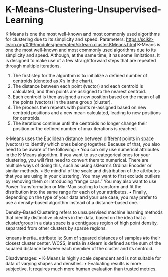 # K-Means-Clustering-Unsupervised-Learning
K-Means is one the most well-known and most commonly used algorithms for clustering due to its simplicity and speed. 
Parameters: https://scikit-learn.org/0.19/modules/generated/sklearn.cluster.KMeans.html
K-Means is one the most well-known and most commonly used algorithms due to its simplicity and speed. Although, at the same time, it has some limitations.
It is designed to make use of a few straightforward steps that are repeated through multiple iterations.

1.	The first step for the algorithm is to initialize a defined number of centroids (denoted as X’s in the chart).
2.	The distance between each point (vector) and each centroid is calculated, and then points are assigned to the nearest centroid.
3.	Each centroid is then assigned a new position based on the mean of all the points (vectors) in the same group (cluster).
4.	The process then repeats with points re-assigned based on new centroid positions and a new mean calculated, leading to new positions for centroids.
5.	The iterations continue until the centroids no longer change their position or the defined number of max iterations is reached.

K-Means uses the Euclidean distance between different points in space (vectors) to identify which ones belong together. Because of that, you also need to be aware of the following:
•	 You can only use numerical attributes in the K-Means algorithm. If you want to use categorical ones for your clustering, you will first need to convert them to numerical. There are multiple ways of doing this, such as using sklearn’s Ordinal Encoder or similar methods.
•	Be mindful of the scale and distribution of the attributes that you are using in your clustering. You may want to first exclude outliers by removing them or introducing “range caps.” You may also want to use Power Transformation or Min-Max scaling to transform and fit the distribution into the same range for each of your attributes.
•	Finally, depending on the type of your data and your use case, you may prefer to use a density-based algorithm instead of a distance-based one.

Density-Based Clustering refers to unsupervised machine learning methods that identify distinctive clusters in the data, based on the idea that a cluster/group in a data space is a contiguous region of high point density, separated from other clusters by sparse regions.

kmeans inertia_ attribute is: Sum of squared distances of samples #to their closest cluster center.
WCSS, inertia in sklearn is defined as the sum of the squared distance between each member of the cluster and its centroid.

Disadvantages:
•	K-Means is highly scale dependent and is not suitable for data of varying shapes and densities.
•	Evaluating results is more subjective. It requires much more human evaluation than trusted metrics.


